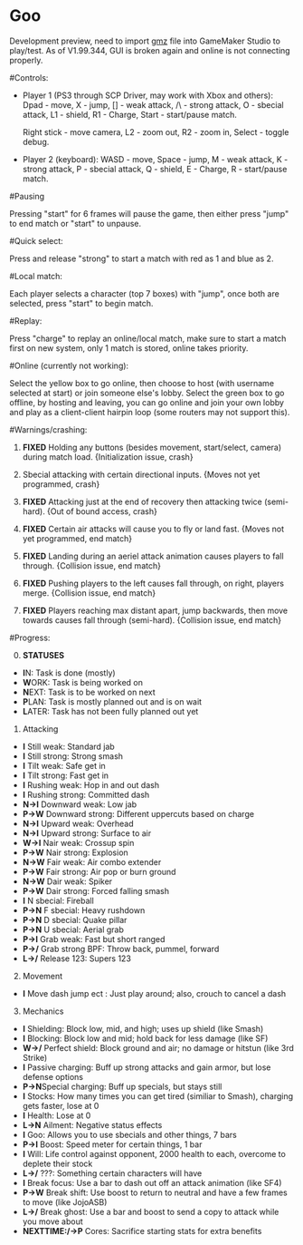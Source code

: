 Goo
==============
Development preview, need to import [gmz](https://github.com/GAT27/goo_experiment/blob/master/Experiment_Goo_Q6.gmz?raw=true) file into GameMaker Studio to play/test. As of V1.99.344, GUI is broken again and online is not connecting properly.

#Controls:

* Player 1 (PS3 through SCP Driver, may work with Xbox and others): Dpad - move, X - jump, [] - weak attack,
/\ - strong attack, O - sbecial attack, L1 - shield, R1 - Charge, Start - start/pause match.

  Right stick - move camera, L2 - zoom out, R2 - zoom in, Select - toggle debug.

* Player 2 (keyboard): WASD - move, Space - jump, M - weak attack, K - strong attack, P - sbecial attack,
Q - shield, E - Charge, R - start/pause match.

#Pausing

Pressing "start" for 6 frames will pause the game, then either press "jump" to end match or "start" to unpause.

#Quick select:

Press and release "strong" to start a match with red as 1 and blue as 2.

#Local match:

Each player selects a character (top 7 boxes) with "jump", once both are selected, press "start" to begin match.

#Replay:

Press "charge" to replay an online/local match, make sure to start a match first on new system, only 1 match is stored,
online takes priority.

#Online (currently not working):

Select the yellow box to go online, then choose to host (with username selected at start) or join someone else's lobby.
Select the green box to go offline, by hosting and leaving, you can go online and join your own lobby and play as a
client-client hairpin loop (some routers may not support this).

#Warnings/crashing:

1. **FIXED** Holding any buttons (besides movement, start/select, camera) during match load. {Initialization issue, crash}

2. Sbecial attacking with certain directional inputs. {Moves not yet programmed, crash}

3. **FIXED** Attacking just at the end of recovery then attacking twice (semi-hard). {Out of bound access, crash}

4. **FIXED** Certain air attacks will cause you to fly or land fast. {Moves not yet programmed, end match}

5. **FIXED** Landing during an aeriel attack animation causes players to fall through. {Collision issue, end match}

6. **FIXED** Pushing players to the left causes fall through, on right, players merge. {Collision issue, end match}

7. **FIXED** Players reaching max distant apart, jump backwards, then move towards causes fall through (semi-hard).
{Collision issue, end match}

#Progress:

0. **STATUSES**
  * **I**N: Task is done (mostly)
  * **W**ORK: Task is being worked on
  * **N**EXT: Task is to be worked on next
  * **P**LAN: Task is mostly planned out and is on wait
  * **L**ATER: Task has not been fully planned out yet

1. Attacking
  * **I** Still weak: Standard jab
  * **I** Still strong: Strong smash
  * **I** Tilt weak: Safe get in
  * **I** Tilt strong: Fast get in
  * **I** Rushing weak: Hop in and out dash
  * **I** Rushing strong: Committed dash
  * **N->I** Downward weak: Low jab
  * **P->W** Downward strong: Different uppercuts based on charge
  * **N->I** Upward weak: Overhead
  * **N->I** Upward strong: Surface to air
  * **W->I** Nair weak: Crossup spin
  * **P->W** Nair strong: Explosion
  * **N->W** Fair weak: Air combo extender
  * **P->W** Fair strong: Air pop or burn ground
  * **N->W** Dair weak: Spiker
  * **P->W** Dair strong: Forced falling smash
  * **I** N sbecial: Fireball
  * **P->N** F sbecial: Heavy rushdown
  * **P->N** D sbecial: Quake pillar
  * **P->N** U sbecial: Aerial grab
  * **P->I** Grab weak: Fast but short ranged
  * **P->/** Grab strong BPF: Throw back, pummel, forward
  * **L->/** Release 123: Supers 123

2. Movement
  * **I** Move dash jump ect : Just play around; also, crouch to cancel a dash

3. Mechanics
  * **I** Shielding: Block low, mid, and high; uses up shield (like Smash)
  * **I** Blocking: Block low and mid; hold back for less damage (like SF)
  * **W->/** Perfect shield: Block ground and air; no damage or hitstun (like 3rd Strike)
  * **I** Passive charging: Buff up strong attacks and gain armor, but lose defense options
  * **P->N**Special charging: Buff up specials, but stays still
  * **I** Stocks: How many times you can get tired (similiar to Smash), charging gets faster, lose at 0
  * **I** Health: Lose at 0
  * **L->N** Ailment: Negative status effects
  * **I** Goo: Allows you to use sbecials and other things, 7 bars
  * **P->I** Boost: Speed meter for certain things, 1 bar
  * **I** Will: Life control against opponent, 2000 health to each, overcome to deplete their stock
  * **L->/** ???: Something certain characters will have
  * **I** Break focus: Use a bar to dash out off an attack animation (like SF4)
  * **P->W** Break shift: Use boost to return to neutral and have a few frames to move (like JojoASB)
  * **L->/** Break ghost: Use a bar and boost to send a copy to attack while you move about
  * **NEXTTIME:/->P** Cores: Sacrifice starting stats for extra benefits
